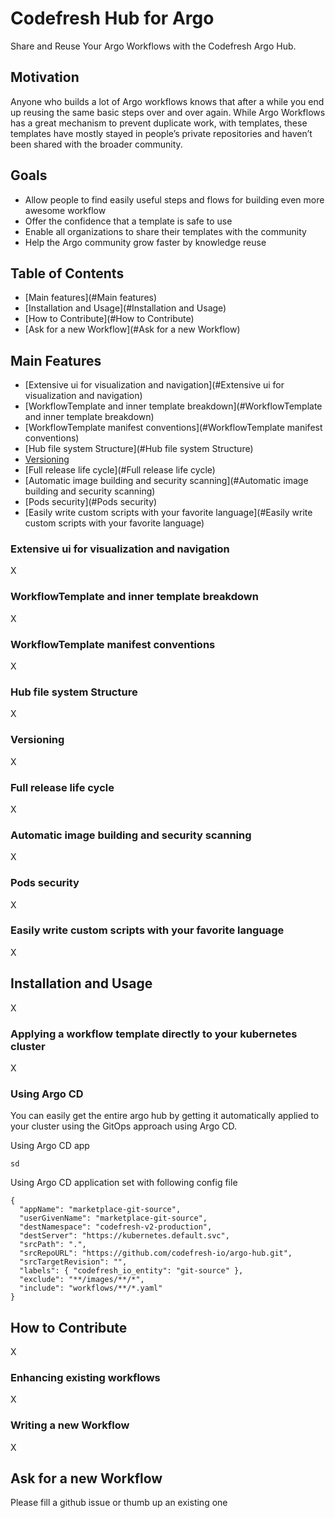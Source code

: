 # Codefresh Hub for Argo

Share and Reuse Your Argo Workflows with the Codefresh Argo Hub.

## Motivation
Anyone who builds a lot of Argo workflows knows that after a while you end up reusing the same basic steps over and over again. While Argo Workflows has a great mechanism to prevent duplicate work, with templates, these templates have mostly stayed in people’s private repositories and haven’t been shared with the broader community.

## Goals
* Allow people to find easily useful steps and flows for building even more awesome workflow
* Offer the confidence that a template is safe to use
* Enable all organizations to share their templates with the community
* Help the Argo community grow faster by knowledge reuse

## Table of Contents
* [Main features](#Main features)
* [Installation and Usage](#Installation and Usage)
* [How to Contribute](#How to Contribute)
* [Ask for a new Workflow](#Ask for a new Workflow)

## Main Features
* [Extensive ui for visualization and navigation](#Extensive ui for visualization and navigation) 
* [WorkflowTemplate and inner template breakdown](#WorkflowTemplate and inner template breakdown)
* [WorkflowTemplate manifest conventions](#WorkflowTemplate manifest conventions)
* [Hub file system Structure](#Hub file system Structure)
* [Versioning](#Versioning)
* [Full release life cycle](#Full release life cycle)
* [Automatic image building and security scanning](#Automatic image building and security scanning)
* [Pods security](#Pods security)
* [Easily write custom scripts with your favorite language](#Easily write custom scripts with your favorite language)

### Extensive ui for visualization and navigation
X

### WorkflowTemplate and inner template breakdown
X

### WorkflowTemplate manifest conventions
X

### Hub file system Structure
X

### Versioning
X

### Full release life cycle
X

### Automatic image building and security scanning
X

### Pods security
X

### Easily write custom scripts with your favorite language
X


## Installation and Usage
X

### Applying a workflow template directly to your kubernetes cluster
X

### Using Argo CD
You can easily get the entire argo hub by getting it automatically applied to your cluster using the GitOps approach using Argo CD. <br>

Using Argo CD app
```
sd

```

Using Argo CD application set with following config file
```
{
  "appName": "marketplace-git-source",
  "userGivenName": "marketplace-git-source",
  "destNamespace": "codefresh-v2-production",
  "destServer": "https://kubernetes.default.svc",
  "srcPath": ".",
  "srcRepoURL": "https://github.com/codefresh-io/argo-hub.git",
  "srcTargetRevision": "",
  "labels": { "codefresh_io_entity": "git-source" },
  "exclude": "**/images/**/*",
  "include": "workflows/**/*.yaml"
}
```

##

## How to Contribute
X

### Enhancing existing workflows
X

### Writing a new Workflow
X

## Ask for a new Workflow

Please fill a github issue or thumb up an existing one




